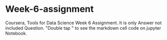 # Week-6-assignment
Coursera, Tools for Data Science Week 6 Assignment.
It is only Answer not included Question.
"Double tap " to see the markdown cell code on jupyter Notebook.
